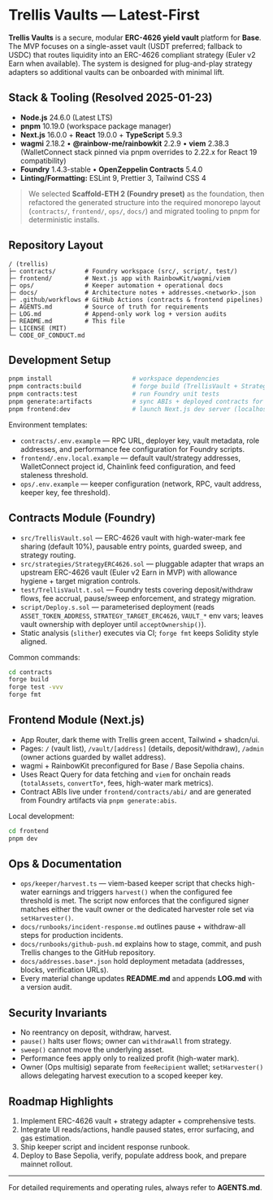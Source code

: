 # Trellis Vaults — Latest-First

**Trellis Vaults** is a secure, modular **ERC-4626 yield vault** platform for **Base**. The MVP focuses on a single-asset vault (USDT preferred; fallback to USDC) that routes liquidity into an ERC-4626 compliant strategy (Euler v2 Earn when available). The system is designed for plug-and-play strategy adapters so additional vaults can be onboarded with minimal lift.

## Stack & Tooling (Resolved 2025-01-23)

- **Node.js** 24.6.0 (Latest LTS)
- **pnpm** 10.19.0 (workspace package manager)
- **Next.js** 16.0.0 + **React** 19.0.0 + **TypeScript** 5.9.3
- **wagmi** 2.18.2 • **@rainbow-me/rainbowkit** 2.2.9 • **viem** 2.38.3 (WalletConnect stack pinned via pnpm overrides to 2.22.x for React 19 compatibility)
- **Foundry** 1.4.3-stable • **OpenZeppelin Contracts** 5.4.0
- **Linting/Formatting:** ESLint 9, Prettier 3, Tailwind CSS 4

> We selected **Scaffold-ETH 2 (Foundry preset)** as the foundation, then refactored the generated structure into the required monorepo layout (`contracts/`, `frontend/`, `ops/`, `docs/`) and migrated tooling to pnpm for deterministic installs.

## Repository Layout

```
/ (trellis)
├─ contracts/        # Foundry workspace (src/, script/, test/)
├─ frontend/         # Next.js app with RainbowKit/wagmi/viem
├─ ops/              # Keeper automation + operational docs
├─ docs/             # Architecture notes + addresses.<network>.json
├─ .github/workflows # GitHub Actions (contracts & frontend pipelines)
├─ AGENTS.md         # Source of truth for requirements
├─ LOG.md            # Append-only work log + version audits
├─ README.md         # This file
├─ LICENSE (MIT)
└─ CODE_OF_CONDUCT.md
```

## Development Setup

```bash
pnpm install                      # workspace dependencies
pnpm contracts:build              # forge build (TrellisVault + Strategy)
pnpm contracts:test               # run Foundry unit tests
pnpm generate:artifacts           # sync ABIs + deployed contracts for the frontend
pnpm frontend:dev                 # launch Next.js dev server (localhost:3000)
```

Environment templates:

- `contracts/.env.example` — RPC URL, deployer key, vault metadata, role addresses, and performance fee configuration for Foundry scripts.
- `frontend/.env.local.example` — default vault/strategy addresses, WalletConnect project id, Chainlink feed configuration, and feed staleness threshold.
- `ops/.env.example` — keeper configuration (network, RPC, vault address, keeper key, fee threshold).

## Contracts Module (Foundry)

* `src/TrellisVault.sol` — ERC-4626 vault with high-water-mark fee sharing (default 10%), pausable entry points, guarded sweep, and strategy routing.
* `src/strategies/StrategyERC4626.sol` — pluggable adapter that wraps an upstream ERC-4626 vault (Euler v2 Earn in MVP) with allowance hygiene + target migration controls.
* `test/TrellisVault.t.sol` — Foundry tests covering deposit/withdraw flows, fee accrual, pause/sweep enforcement, and strategy migration.
* `script/Deploy.s.sol` — parameterised deployment (reads `ASSET_TOKEN_ADDRESS`, `STRATEGY_TARGET_ERC4626`, `VAULT_*` env vars; leaves vault ownership with deployer until `acceptOwnership()`).
* Static analysis (`slither`) executes via CI; `forge fmt` keeps Solidity style aligned.

Common commands:

```bash
cd contracts
forge build
forge test -vvv
forge fmt
```

## Frontend Module (Next.js)

* App Router, dark theme with Trellis green accent, Tailwind + shadcn/ui.
* Pages: `/` (vault list), `/vault/[address]` (details, deposit/withdraw), `/admin` (owner actions guarded by wallet address).
* wagmi + RainbowKit preconfigured for Base / Base Sepolia chains.
* Uses React Query for data fetching and `viem` for onchain reads (`totalAssets`, `convertTo*`, fees, high-water mark metrics).
* Contract ABIs live under `frontend/contracts/abi/` and are generated from Foundry artifacts via `pnpm generate:abis`.

Local development:

```bash
cd frontend
pnpm dev
```

## Ops & Documentation

* `ops/keeper/harvest.ts` — viem-based keeper script that checks high-water earnings and triggers `harvest()` when the configured fee threshold is met. The script now enforces that the configured signer matches either the vault owner or the dedicated harvester role set via `setHarvester()`.
* `docs/runbooks/incident-response.md` outlines pause + withdraw-all steps for production incidents.
* `docs/runbooks/github-push.md` explains how to stage, commit, and push Trellis changes to the GitHub repository.
* `docs/addresses.base*.json` hold deployment metadata (addresses, blocks, verification URLs).
* Every material change updates **README.md** and appends **LOG.md** with a version audit.

## Security Invariants

* No reentrancy on deposit, withdraw, harvest.
* `pause()` halts user flows; owner can `withdrawAll` from strategy.
* `sweep()` cannot move the underlying asset.
* Performance fees apply only to realized profit (high-water mark).
* Owner (Ops multisig) separate from `feeRecipient` wallet; `setHarvester()` allows delegating harvest execution to a scoped keeper key.

## Roadmap Highlights

1. Implement ERC-4626 vault + strategy adapter + comprehensive tests.
2. Integrate UI reads/actions, handle paused states, error surfacing, and gas estimation.
3. Ship keeper script and incident response runbook.
4. Deploy to Base Sepolia, verify, populate address book, and prepare mainnet rollout.

---

For detailed requirements and operating rules, always refer to **AGENTS.md**.
